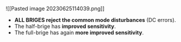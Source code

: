 ![[Pasted image 20230625114039.png]]
- **ALL BRIGES reject the common mode disturbances** (DC errors).
- The half-brige has **improved sensitivity**.
- The full-brige has again **more improved sensitivity**.